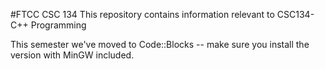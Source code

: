 #FTCC CSC 134
This repository contains information relevant to CSC134- C++ Programming

This semester we've moved to Code::Blocks -- make sure you install the version with MinGW included. 
